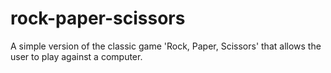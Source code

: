 # rock-paper-scissors
A simple version of the classic game 'Rock, Paper, Scissors' that allows the user to play against a computer. 
